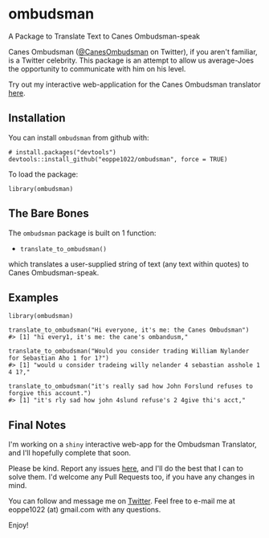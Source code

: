 # ombudsman
A Package to Translate Text to Canes Ombudsman-speak

Canes Ombudsman ([@CanesOmbudsman](https://twitter.com/CanesOmbudsman) on Twitter), if you aren't familiar, is a Twitter celebrity. This package is an attempt to allow us average-Joes the opportunity to communicate with him on his level.

Try out my interactive web-application for the Canes Ombudsman translator [here](https://evan-oppenheimer.shinyapps.io/Ombudsman/).

## Installation
You can install `ombudsman` from github with:
````
# install.packages("devtools")
devtools::install_github("eoppe1022/ombudsman", force = TRUE)
````

To load the package:
````
library(ombudsman)
````

## The Bare Bones
The `ombudsman` package is built on 1 function:
- `translate_to_ombudsman()`

which translates a user-supplied string of text (any text within quotes) to Canes Ombudsman-speak.

## Examples
````
library(ombudsman)

translate_to_ombudsman("Hi everyone, it's me: the Canes Ombudsman")
#> [1] "hi every1, it's me: the cane's ombandusm,"

translate_to_ombudsman("Would you consider trading William Nylander for Sebastian Aho 1 for 1?")
#> [1] "would u consider tradeing willy nelander 4 sebastian asshole 1 4 1?,"

translate_to_ombudsman("it's really sad how John Forslund refuses to forgive this account.")
#> [1] "it's rly sad how john 4slund refuse's 2 4give thi's acct,"
````

## Final Notes
I'm working on a `shiny` interactive web-app for the Ombudsman Translator, and I'll hopefully complete that soon.

Please be kind. Report any issues [here](https://github.com/eoppe1022/ombudsman/issues), and I'll do the best that I can to solve them. I'd welcome any Pull Requests too, if you have any changes in mind.

You can follow and message me on [Twitter](http://www.twitter.com/OppenheimerEvan). Feel free to e-mail me at eoppe1022 (at) gmail.com with any questions.

Enjoy!
